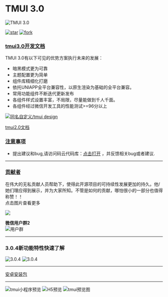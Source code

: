 

#  TMUI 3.0

![TMUI 3.0](https://tmui.design/images/logoGreat.png)

[![star](https://gitee.com/LYTB/tmui-design/badge/star.svg?theme=dark)](https://gitee.com/LYTB/tmui-design/stargazers) [![fork](https://gitee.com/LYTB/tmui-design/badge/fork.svg?theme=dark)](https://gitee.com/LYTB/tmui-design/members)

### [tmui3.0开发文档](https://tmui.design/)

 TMUI 3.0有以下可见的优势方案执行未来的发展：
- 暗黑模式更为可靠
- 主题配置更为简单
- 组件库精细化打磨
- 依托UNIAPP全平台兼容性，以原生渲染为基础的全平台兼容。
- 常用功能组件不断迭代更新发布
- 各组件样式设置丰富，不局限，尽量能做到千人千面。
- 各组件经过微信开发工具的性能测试>=96分以上

[![同名自定义/tmui design](https://gitee.com/LYTB/tmui-design/widgets/widget_card.svg?colors=393222,ebdfc1,fffae5,d8ca9f,393222,a28b40)](https://gitee.com/LYTB/tmui-design)

[tmui2.0文档](https://ext.dcloud.net.cn/plugin?id=5949)

### [注意事项](https://ext.dcloud.net.cn/plugin?name=tm-ui)

- 提出建议和bug,请访问码云代码库：[点击打开](https://gitee.com/LYTB/tmui-design)
，并反馈相关bug或者建议.

---
### [贡献者](https://tmui.design/doc/start/%E8%B4%A1%E7%8C%AE%E8%80%85.html#%E8%B4%A1%E7%8C%AE%E4%BA%BA%E5%91%98)
在伟大的无私贡献人员帮助下，使得此开源项目的可持续性发展更加的持久。他/她们理应得到展示，并为大家所知。不管是如何的贡献，哪怕很小的一部分也值得称赞！！<br>
点击图片查看更多

[![](https://vkceyugu.cdn.bspapp.com/VKCEYUGU-f5b1722f-8766-40af-a22a-acc454202a37/ef8a8962-1153-44c9-aee5-6a616996e595.jpg)](https://tmui.design/doc/start/%E8%B4%A1%E7%8C%AE%E8%80%85.html)

**微信用户群2** <br>
![用户群](https://cdn.tmui.design/public/design/weixinQR2.jpg)

----

### 3.0.4新功能特性快速了解 

![3.0.4](https://vkceyugu.cdn.bspapp.com/VKCEYUGU-f5b1722f-8766-40af-a22a-acc454202a37/86bce318-d3a0-4c88-8e9c-cd764fed81e1.gif)
![3.0.4](https://vkceyugu.cdn.bspapp.com/VKCEYUGU-f5b1722f-8766-40af-a22a-acc454202a37/f33285fd-5f26-4092-95a2-2fe8f4aee2ed.gif)

----

[安卓安装包]([安卓安装包](https://cdn.tmui.design/public/static/tmui.apk))

----

![tmui小程序预览](https://vkceyugu.cdn.bspapp.com/VKCEYUGU-f5b1722f-8766-40af-a22a-acc454202a37/718acb30-0164-42d6-90bd-b82a5acc122a.jpg)
![H5预览](https://vkceyugu.cdn.bspapp.com/VKCEYUGU-f5b1722f-8766-40af-a22a-acc454202a37/65b5739c-fc71-45b7-9b02-5dc1629d33ce.png)
![tmui预览图](https://vkceyugu.cdn.bspapp.com/VKCEYUGU-f5b1722f-8766-40af-a22a-acc454202a37/0672c1be-2519-4e36-962b-072852193025.png)
